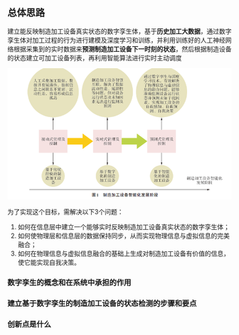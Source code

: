 ## 总体思路

建立能反映制造加工设备真实状态的数字孪生体，基于**历史加工大数据**，通过数字孪生体对加工过程的行为进行建模及深度学习和训练，并利用训练好的人工神经网络根据采集到的实时数据来**预测制造加工设备下一时刻的状态**，然后根据制造设备的状态建立可加工设备列表，再利用智能算法进行实时主动调度 

![](_v_images/20200622095858637_15579.png)

为了实现这个目标，需解决以下3个问题：

1. 如何在信息层中建立一个能够实时反映制造加工设备真实状态的数字孪生体；
2. 如何使物理层和信息层的数据保持同步，从而实现物理信息与虚拟信息的完美融合；
3. 如何在物理信息与虚拟信息融合的基础上生成对制造加工设备有价值的信息，使它能实现自我决策。

### 数字孪生的概念和在系统中承担的作用


### 建立基于数字孪生的制造加工设备的状态检测的步骤和要点

### 创新点是什么

